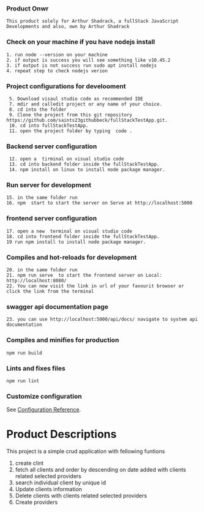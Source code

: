 ### Product Onwr
```
This product solely for Arthur Shadrack, a fullStack JavaScript Developments and also, own by Arthur Shadrack

```
### Check on your machine if you have nodejs install

 ```
 1. run node --version on your machine
 2. if output is success you will see something like v10.45.2
 3. if output is not success run sudo apt install nodejs
 4. repeat step to check nodejs verion 

 ```

### Project configurations for develooment

```
 5. Download visaul studio code as recommended IDE
 7. mdir and calledit project or any name of your choice.
 8. cd into the folder
 9. Clone the project from this git repository https://github.com/saints23githubbeck/fullStackTestApp.git.
 10. cd into fullStackTestApp.
 11. open the project folder by typing  code .

```

### Backend server configuration
```
 12. open a  tirminal on visual studio code
 13. cd into backend folder inside the fullStackTestApp.
 14. npm install on linux to install node package manager.

```

### Run server for development
```
15. in the same folder run
16. npm  start to start the server on Serve at http://localhost:5000

```

### frontend server configuration
```
17. open a new  terminal on visual studio code
18. cd into frontend folder inside the fullStackTestApp.
19 run npm install to install node package manager.

```
### Compiles and hot-reloads for development
```
20. in the same folder run
21. npm run serve  to start the frontend server on Local:   http://localhost:8080/
22. You can now visit the link in url of your favourit browser or click the link from the terminal

```
### swagger api documentation page
```
23. you can use http://localhost:5000/api/docs/ navigate to system api documentation

```

### Compiles and minifies for production
```
npm run build

```

### Lints and fixes files
```
npm run lint

```

### Customize configuration
See [Configuration Reference](https://cli.vuejs.org/config/).


# Product Descriptions

 This project is a simple crud application with fellowing funtions

 1. create clint
 2. fetch all clients and order by descending on date added with clients related selected providers
 3. search individual client by unique id
 4. Update clients information 
 5. Delete clients with clients related selected providers
 6. Create providers
